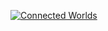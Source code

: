 [![Connected Worlds][Featured Image]](content/games/connected-worlds)

[Featured Image]: http://mkv25.net/ludum/ld30/preview/screenshots/connected-worlds-feature.png